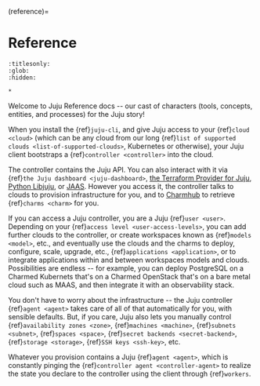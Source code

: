 (reference)=
# Reference

<!--Technical information on APIs, specifications, command reference, internals.-->

```{toctree}
:titlesonly:
:glob:
:hidden:

*

```

Welcome to Juju Reference docs -- our cast of characters (tools, concepts, entities, and processes) for the Juju story!

When you install the  {ref}`juju-cli`, and give Juju access to your {ref}`cloud <cloud>` (which can be any cloud from our long {ref}`list of supported clouds <list-of-supported-clouds>`, Kubernetes or otherwise), your Juju client bootstraps a {ref}`controller <controller>` into the cloud.

The controller contains the Juju API. You can also interact with it via {ref}`the Juju dashboard <juju-dashboard>`, [the Terraform Provider for Juju](https://canonical-terraform-provider-juju.readthedocs-hosted.com), [Python Libjuju](https://pythonlibjuju.readthedocs.io/en/latest/), or [JAAS](https://canonical-jaas-documentation.readthedocs-hosted.com/). However you access it, the controller talks to clouds to provision infrastructure for you, and to [Charmhub](https://charmhub.io/) to retrieve {ref}`charms <charm>` for you.

If you can access a Juju controller, you are a Juju {ref}`user <user>`. Depending on your {ref}`access level <user-access-levels>`, you can add further clouds to the controller, or create workspaces known as {ref}`models <model>`, etc., and eventually use the clouds and the charms to deploy, configure, scale, upgrade, etc., {ref}`applications <application>`, or to integrate applications within and between workspaces models and clouds. Possibilities are endless -- for example, you can deploy PostgreSQL on a Charmed Kubernets that's on a Charmed OpenStack that's on a bare metal cloud such as MAAS, and then integrate it with an observability stack.

You don't have to worry about the infrastructure -- the Juju controller {ref}`agent <agent>` takes care of all of that automatically for you, with sensible defaults. But, if you care, Juju also lets you manually control {ref}`availability zones <zone>`, {ref}`machines <machine>`, {ref}`subnets <subnet>`, {ref}`spaces <space>`, {ref}`secret backends <secret-backend>`, {ref}`storage <storage>`, {ref}`SSH keys <ssh-key>`, etc.

Whatever you provision contains a Juju {ref}`agent <agent>`, which is constantly pinging the {ref}`controller agent <controller-agent>` to realize the state you declare to the controller using the client through {ref}`workers`.




<!--
## Juju as a whole

- {ref}`juju`



## Tools

- {ref}`containeragent`
- {ref}`hook`
- {ref}`hook-command`
- {ref}`juju-cli`
- {ref}`juju-dashboard`
- {ref}`juju-web-cli`
- {ref}`jujuc`
- {ref}`jujud`
- {ref}`pebble`

## Entities

- {ref}`action`
- {ref}`agent`
- {ref}`application`
- {ref}`bundle`
- {ref}`charm`
- {ref}`cloud`
- {ref}`configuration`
- {ref}`cloud`
- {ref}`configuration`
- {ref}`constraint`
- {ref}`controller`
- {ref}`credential`
- {ref}`log`
- {ref}`machine`
- {ref}`metadata`
- {ref}`model`
- {ref}`offer`
- {ref}`placement-directive`
- {ref}`plugin`
- {ref}`relation`
- {ref}`script`
- {ref}`secret`
- {ref}`space`
- {ref}`ssh-key`
- {ref}`storage`
- {ref}`subnet`
- {ref}`unit`
- {ref}`user`
- {ref}`worker`
- {ref}`zone`

## Processes

- {ref}`removing-things`
- {ref}`scaling`
- {ref}`upgrading-things`


## Concepts

- {ref}`high-availability`
- {ref}`telemetry`
-->